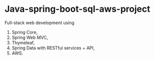 # Java-spring-boot-sql-aws-project
 Full-stack web development using 
 1. Spring Core, 
 2. Spring Web MVC, 
 3. Thymeleaf, 
 4. Spring Data with RESTful services + API,
 5. AWS.
